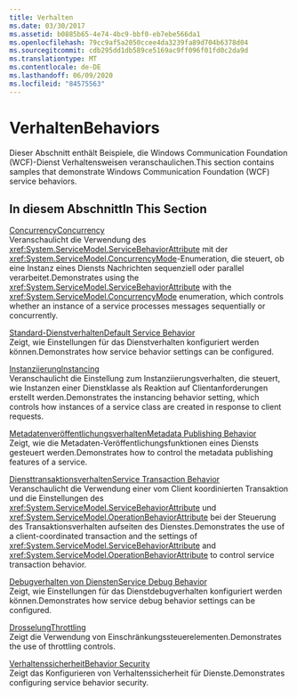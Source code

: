 ```yaml
---
title: Verhalten
ms.date: 03/30/2017
ms.assetid: b0885b65-4e74-4bc9-bbf0-eb7ebe566da1
ms.openlocfilehash: 79cc9af5a2050ccee4da3239fa89d704b6378d04
ms.sourcegitcommit: cdb295dd1db589ce5169ac9ff096f01fd0c2da9d
ms.translationtype: MT
ms.contentlocale: de-DE
ms.lasthandoff: 06/09/2020
ms.locfileid: "84575563"
---
```

# <a name="behaviors"></a><span data-ttu-id="75192-102">Verhalten</span><span class="sxs-lookup"><span data-stu-id="75192-102">Behaviors</span></span>
<span data-ttu-id="75192-103">Dieser Abschnitt enthält Beispiele, die Windows Communication Foundation (WCF)-Dienst Verhaltensweisen veranschaulichen.</span><span class="sxs-lookup"><span data-stu-id="75192-103">This section contains samples that demonstrate Windows Communication Foundation (WCF) service behaviors.</span></span>  
  
## <a name="in-this-section"></a><span data-ttu-id="75192-104">In diesem Abschnitt</span><span class="sxs-lookup"><span data-stu-id="75192-104">In This Section</span></span>  
 [<span data-ttu-id="75192-105">Concurrency</span><span class="sxs-lookup"><span data-stu-id="75192-105">Concurrency</span></span>](concurrency.md)  
 <span data-ttu-id="75192-106">Veranschaulicht die Verwendung des <xref:System.ServiceModel.ServiceBehaviorAttribute> mit der <xref:System.ServiceModel.ConcurrencyMode>-Enumeration, die steuert, ob eine Instanz eines Diensts Nachrichten sequenziell oder parallel verarbeitet.</span><span class="sxs-lookup"><span data-stu-id="75192-106">Demonstrates using the <xref:System.ServiceModel.ServiceBehaviorAttribute> with the <xref:System.ServiceModel.ConcurrencyMode> enumeration, which controls whether an instance of a service processes messages sequentially or concurrently.</span></span>  
  
 [<span data-ttu-id="75192-107">Standard-Dienstverhalten</span><span class="sxs-lookup"><span data-stu-id="75192-107">Default Service Behavior</span></span>](default-service-behavior.md)  
 <span data-ttu-id="75192-108">Zeigt, wie Einstellungen für das Dienstverhalten konfiguriert werden können.</span><span class="sxs-lookup"><span data-stu-id="75192-108">Demonstrates how service behavior settings can be configured.</span></span>  
  
 [<span data-ttu-id="75192-109">Instanziierung</span><span class="sxs-lookup"><span data-stu-id="75192-109">Instancing</span></span>](instancing.md)  
 <span data-ttu-id="75192-110">Veranschaulicht die Einstellung zum Instanziierungsverhalten, die steuert, wie Instanzen einer Dienstklasse als Reaktion auf Clientanforderungen erstellt werden.</span><span class="sxs-lookup"><span data-stu-id="75192-110">Demonstrates the instancing behavior setting, which controls how instances of a service class are created in response to client requests.</span></span>  
  
 [<span data-ttu-id="75192-111">Metadatenveröffentlichungsverhalten</span><span class="sxs-lookup"><span data-stu-id="75192-111">Metadata Publishing Behavior</span></span>](metadata-publishing-behavior.md)  
 <span data-ttu-id="75192-112">Zeigt, wie die Metadaten-Veröffentlichungsfunktionen eines Diensts gesteuert werden.</span><span class="sxs-lookup"><span data-stu-id="75192-112">Demonstrates how to control the metadata publishing features of a service.</span></span>  
  
 [<span data-ttu-id="75192-113">Diensttransaktionsverhalten</span><span class="sxs-lookup"><span data-stu-id="75192-113">Service Transaction Behavior</span></span>](service-transaction-behavior.md)  
 <span data-ttu-id="75192-114">Veranschaulicht die Verwendung einer vom Client koordinierten Transaktion und die Einstellungen des <xref:System.ServiceModel.ServiceBehaviorAttribute> und <xref:System.ServiceModel.OperationBehaviorAttribute> bei der Steuerung des Transaktionsverhalten aufseiten des Dienstes.</span><span class="sxs-lookup"><span data-stu-id="75192-114">Demonstrates the use of a client-coordinated transaction and the settings of <xref:System.ServiceModel.ServiceBehaviorAttribute> and <xref:System.ServiceModel.OperationBehaviorAttribute> to control service transaction behavior.</span></span>  
  
 [<span data-ttu-id="75192-115">Debugverhalten von Diensten</span><span class="sxs-lookup"><span data-stu-id="75192-115">Service Debug Behavior</span></span>](service-debug-behavior.md)  
 <span data-ttu-id="75192-116">Zeigt, wie Einstellungen für das Dienstdebugverhalten konfiguriert werden können.</span><span class="sxs-lookup"><span data-stu-id="75192-116">Demonstrates how service debug behavior settings can be configured.</span></span>  
  
 [<span data-ttu-id="75192-117">Drosselung</span><span class="sxs-lookup"><span data-stu-id="75192-117">Throttling</span></span>](throttling.md)  
 <span data-ttu-id="75192-118">Zeigt die Verwendung von Einschränkungssteuerelementen.</span><span class="sxs-lookup"><span data-stu-id="75192-118">Demonstrates the use of throttling controls.</span></span>  
  
 [<span data-ttu-id="75192-119">Verhaltenssicherheit</span><span class="sxs-lookup"><span data-stu-id="75192-119">Behavior Security</span></span>](behavior-security.md)  
 <span data-ttu-id="75192-120">Zeigt das Konfigurieren von Verhaltenssicherheit für Dienste.</span><span class="sxs-lookup"><span data-stu-id="75192-120">Demonstrates configuring service behavior security.</span></span>
